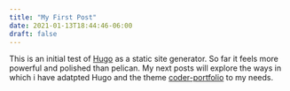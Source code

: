 ```yaml
---
title: "My First Post"
date: 2021-01-13T18:44:46-06:00
draft: false
---
```


This is an initial test of [Hugo](https://gohugo.io) as a static site generator. So far it feels more powerful and polished than pelican. My next posts will explore the ways in which i have adatpted Hugo and the theme [coder-portfolio](https://themes.gohugo.io/hugo-coder-portfolio/) to my needs. 